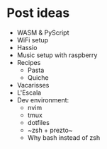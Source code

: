 # Post ideas
* WASM & PyScript
* WiFi setup
* Hassio
* Music setup with raspberry
* Recipes
    - Pasta
    - Quiche
* Vacarisses
* L'Escala
* Dev environment:
    - nvim
    - tmux
    - dotfiles
    - ~zsh + prezto~
    - Why bash instead of zsh
